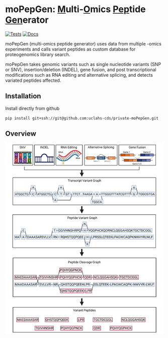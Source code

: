 # moPepGen: <u>M</u>ulti-<u>O</u>mics <u>Pep</u>tide <u>Gen</u>erator

<!-- badges: start -->

[![Tests](https://github.com/uclahs-cds/private-moPepGen/actions/workflows/pull_request.yaml/badge.svg)](https://github.com/uclahs-cds/private-moPepGen/actions/workflows/pull_request.yaml)
[![Docs](https://github.com/uclahs-cds/private-moPepGen/actions/workflows/deploy.yaml/badge.svg)](https://github.com/uclahs-cds/private-moPepGen/actions/workflows/deploy.yaml)

<!-- badges: end -->

moPepGen (multi-omics peptide generator) uses data from multiple -omics experiments and calls variant peptides as custom database for proteogenomics library search.

moPepGen takes genomic variants such as single nucleotide variants (SNP or SNV), insertion/deletion (INDEL), gene fusion, and post transcriptional modifications such as RNA editing and alternative splicing, and detects variated peptides affected.

## Installation

Install directly from github

```
pip install git+ssh://git@github.com:uclahs-cds/private-moPepGen.git
```

## Overview

![graphic-abstract](img/graphic-abstract.png)